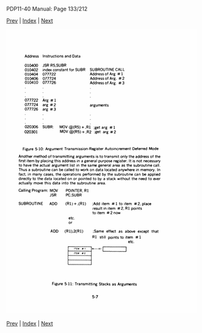 PDP11-40 Manual: Page 133/212

[Prev](pdp11-40-000132.html) | [Index](index.html) | [Next](pdp11-40-000134.html)

![](pdp11-40-000133.gif)

[Prev](pdp11-40-000132.html) | [Index](index.html) | [Next](pdp11-40-000134.html)

